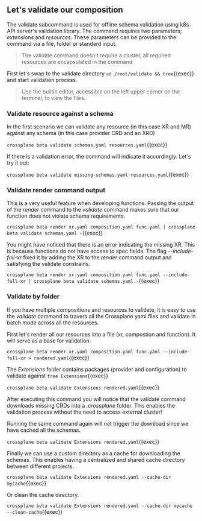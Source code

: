 ## Let's validate our composition

The validate subcommand is used for offline schema validation using k8s API
server's validation library. The command requires two parameters; _extensions_
and _resources_. These parameters can be provided to the command via a file,
folder or standard input.

> The validate command doesn't require a cluster, all required resources are
> encapsulated in the command

First let's swap to the validate directory `cd /root/validate && tree`{{exec}} and start
validation process.

> Use the builtin editor, accessible on the left upper corner on the terminal,
> to view the files.

### Validate resource against a schema

In the first scenario we can validate any resource (in this case XR and MR)
against any schema (in this case provider CRD and an XRD)

`crossplane beta validate schemas.yaml resources.yaml`{{exec}}

If there is a validation error, the command will indicate it accordingly. Let's
try it out:

`crossplane beta validate missing-schemas.yaml resources.yaml`{{exec}}

### Validate render command output

This is a very useful feature when developing functions. Passing the output of
the _render_ command to the _validate_ command makes sure that our function does
not violate schema requirements.

`crossplane beta render xr.yaml composition.yaml func.yaml | crossplane beta validate schemas.yaml -`{{exec}}

You might have noticed that there is an error indicating the missing XR. This is
because functions do not have access to spec fields. The flag _--include-full-xr_ fixed
it by adding the XR to the _render_ command output and satisfying the validate
constrains.

`crossplane beta render xr.yaml composition.yaml func.yaml --include-full-xr | crossplane beta validate schemas.yaml -`{{exec}}

### Validate by folder

If you have multiple compositions and resources to validate, it is easy to use
the _validate_ command to travers all the Crossplane yaml files and validate in
batch mode across all the resources.

First let's render all our resources into a file (xr, compostion and function).
It will serve as a base for validation.

`crossplane beta render xr.yaml composition.yaml func.yaml --include-full-xr > rendered.yaml`{{exec}}

The _Extensions_ folder contains packages (provider and configuration) to validate against `tree Extensions`{{exec}}

`crossplane beta validate Extensions rendered.yaml`{{exec}}

After executing this command you will notice that the validate command downloads
missing CRDs into a _.crossplane_ folder. This enables the validation process
without the need to access external cluster!

Running the same command again will not trigger the download since we have
cached all the schemas.

`crossplane beta validate Extensions rendered.yaml`{{exec}}

Finally we can use a custom directory as a cache for downloading the schemas.
This enables having a centralized and shared cache directory between different
projects.

`crossplane beta validate Extensions rendered.yaml --cache-dir mycache`{{exec}}

Or clean the cache directory.

`crossplane beta validate Extensions rendered.yaml --cache-dir mycache --clean-cache`{{exec}}
